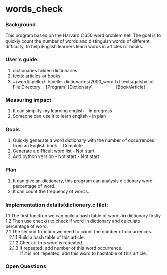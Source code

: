 # words_check
### Background
This program based on the Harvard CS50 word problem set. The goal is to quickly count the number of words and 
distinguish words of different difficulty, to help English learners learn words in articles or books.

### User's guide:
1. dictionaries folder: dictionaries
2. texts: articles or books
3. ~/word/speller/ ./speller dictionaries/2000_word.txt texts/gatsby.txt \
   File Directory &nbsp;&nbsp;&nbsp;[Program] [Dictionary] &nbsp;&nbsp;&nbsp;&nbsp;&nbsp;&nbsp;&nbsp;&nbsp;&nbsp;&nbsp;&nbsp;&nbsp;&nbsp;&nbsp;&nbsp;&nbsp;&nbsp;&nbsp;[Book/Article]

### Measuring impact
1. It can simplify my learning english - In progress
2. Someone can use it to learn english - In plan

### Goals
1. Quickly generate a word dictionary with the number of occurrences from an English book. - Complete
2. Generate a difficult word list - Not start
3. Add python version - Not start - Not start

### Plan
1. It can give an dictionary, this program can analysis dictionary word percentage of word.
2. It can count the frequency of words.

### Implementation details(dictionary.c file):
1.1 The first function we can build a hash table of words in dictionary firstly.\
1.2 Then use check() to check if word in dictionary and calculate percentage of word.\
2.1 The second function we need to count the number of occurrences.\
&nbsp;&nbsp;&nbsp;2.1.1 Build a hash table of this article.\
&nbsp;&nbsp;&nbsp;2.1.2 Check if this word is repeated.\
&nbsp;&nbsp;&nbsp;2.1.3 If repeated, add number of this word occurrence.\
&nbsp;&nbsp;&nbsp;&nbsp;&nbsp;&nbsp;&nbsp;&nbsp;&nbsp;&nbsp;&nbsp;&nbsp;If it is not repeated, add this word to hashtable of this article.

### Open Questions

